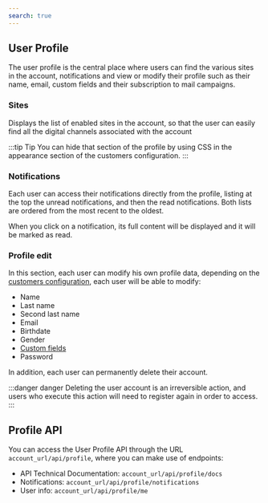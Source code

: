 ```yaml
---
search: true
---
```


## User Profile

The user profile is the central place where users can find the various sites in the account, notifications and view or modify their profile such as their name, email, custom fields and their subscription to mail campaigns.

### Sites

Displays the list of enabled sites in the account, so that the user can easily find all the digital channels associated with the account

:::tip Tip
You can hide that section of the profile by using CSS in the appearance section of the customers configuration.
:::

### Notifications

Each user can access their notifications directly from the profile, listing at the top the unread notifications, and then the read notifications. Both lists are ordered from the most recent to the oldest.

When you click on a notification, its full content will be displayed and it will be marked as read. 

### Profile edit

In this section, each user can modify his own profile data, depending on the [customers configuration](/en/platform/customers/users.html#customer-settings), each user will be able to modify:

* Name
* Last name
* Second last name
* Email
* Birthdate
* Gender
* [Custom fields](/en/platform/customers/users.html#custom-fields)
* Password

In addition, each user can permanently delete their account. 

:::danger danger
Deleting the user account is an irreversible action, and users who execute this action will need to register again in order to access.
:::

## Profile API

You can access the User Profile API through the URL `account_url/api/profile`, where you can make use of endpoints: 

* API Technical Documentation: `account_url/api/profile/docs`
* Notifications: `account_url/api/profile/notifications`
* User info: `account_url/api/profile/me`
